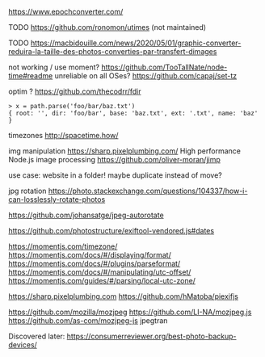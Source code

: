 
https://www.epochconverter.com/

TODO https://github.com/ronomon/utimes (not maintained)

TODO https://macbidouille.com/news/2020/05/01/graphic-converter-reduira-la-taille-des-photos-converties-par-transfert-dimages

not working / use moment? https://github.com/TooTallNate/node-time#readme
unreliable on all OSes? https://github.com/capaj/set-tz

optim ? https://github.com/thecodrr/fdir


```
> x = path.parse('foo/bar/baz.txt')
{ root: '', dir: 'foo/bar', base: 'baz.txt', ext: '.txt', name: 'baz' }
```


timezones  http://spacetime.how/

img manipulation
   https://sharp.pixelplumbing.com/ High performance Node.js image processing
   https://github.com/oliver-moran/jimp



use case: website in a folder! maybe duplicate instead of move?

jpg rotation https://photo.stackexchange.com/questions/104337/how-i-can-losslessly-rotate-photos

https://github.com/johansatge/jpeg-autorotate

https://github.com/photostructure/exiftool-vendored.js#dates

https://momentjs.com/timezone/
https://momentjs.com/docs/#/displaying/format/
https://momentjs.com/docs/#/plugins/parseformat/
https://momentjs.com/docs/#/manipulating/utc-offset/
https://momentjs.com/guides/#/parsing/local-utc-zone/

https://sharp.pixelplumbing.com
https://github.com/hMatoba/piexifjs

https://github.com/mozilla/mozjpeg
https://github.com/LI-NA/mozjpeg.js
https://github.com/as-com/mozjpeg-js
jpegtran


Discovered later: https://consumerreviewer.org/best-photo-backup-devices/
